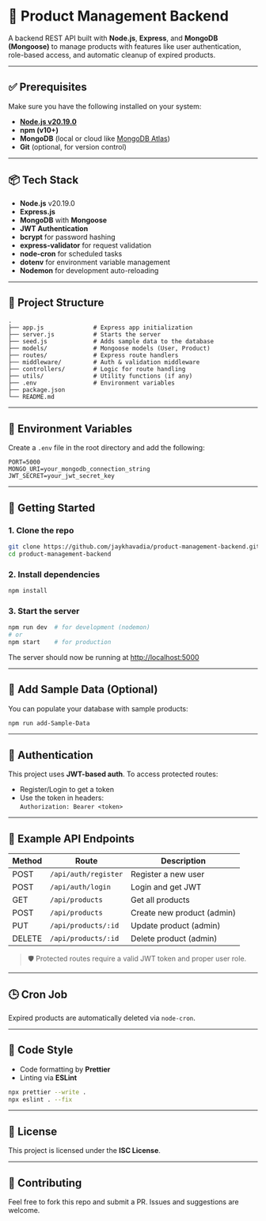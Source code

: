 # 🛒 Product Management Backend

A backend REST API built with **Node.js**, **Express**, and **MongoDB (Mongoose)** to manage products with features like user authentication, role-based access, and automatic cleanup of expired products.

---

## ✅ Prerequisites

Make sure you have the following installed on your system:

- **[Node.js v20.19.0](https://nodejs.org/en/download)**
- **npm (v10+)**
- **MongoDB** (local or cloud like [MongoDB Atlas](https://www.mongodb.com/atlas))
- **Git** (optional, for version control)

---

## 📦 Tech Stack

- **Node.js** v20.19.0
- **Express.js**
- **MongoDB** with **Mongoose**
- **JWT Authentication**
- **bcrypt** for password hashing
- **express-validator** for request validation
- **node-cron** for scheduled tasks
- **dotenv** for environment variable management
- **Nodemon** for development auto-reloading

---

## 📁 Project Structure

```
.
├── app.js              # Express app initialization
├── server.js           # Starts the server
├── seed.js             # Adds sample data to the database
├── models/             # Mongoose models (User, Product)
├── routes/             # Express route handlers
├── middleware/         # Auth & validation middleware
├── controllers/        # Logic for route handling
├── utils/              # Utility functions (if any)
├── .env                # Environment variables
├── package.json
└── README.md
```

---

## 🔧 Environment Variables

Create a `.env` file in the root directory and add the following:

```env
PORT=5000
MONGO_URI=your_mongodb_connection_string
JWT_SECRET=your_jwt_secret_key
```

---

## 🚀 Getting Started

### 1. Clone the repo

```bash
git clone https://github.com/jaykhavadia/product-management-backend.git
cd product-management-backend
```

### 2. Install dependencies

```bash
npm install
```

### 3. Start the server

```bash
npm run dev  # for development (nodemon)
# or
npm start    # for production
```

The server should now be running at [http://localhost:5000](http://localhost:5000)

---

## 🌱 Add Sample Data (Optional)

You can populate your database with sample products:

```bash
npm run add-Sample-Data
```

---

## 🔐 Authentication

This project uses **JWT-based auth**. To access protected routes:

- Register/Login to get a token
- Use the token in headers:  
  `Authorization: Bearer <token>`

---

## 🧪 Example API Endpoints

| Method | Route                  | Description                  |
|--------|------------------------|------------------------------|
| POST   | `/api/auth/register`   | Register a new user          |
| POST   | `/api/auth/login`      | Login and get JWT            |
| GET    | `/api/products`        | Get all products             |
| POST   | `/api/products`        | Create new product (admin)   |
| PUT    | `/api/products/:id`    | Update product (admin)       |
| DELETE | `/api/products/:id`    | Delete product (admin)       |

> 🛡️ Protected routes require a valid JWT token and proper user role.

---

## 🕒 Cron Job

Expired products are automatically deleted via `node-cron`.

---

## 🧹 Code Style

- Code formatting by **Prettier**
- Linting via **ESLint**

```bash
npx prettier --write .
npx eslint . --fix
```

---

## 📜 License

This project is licensed under the **ISC License**.

---

## 🤝 Contributing

Feel free to fork this repo and submit a PR. Issues and suggestions are welcome.

